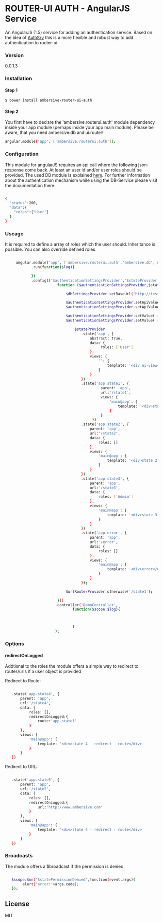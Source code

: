 # ROUTER-UI AUTH - AngularJS Service

An AngularJS (1.5) service for adding an authentication service. Based on the idea of [AuthSrv](https://github.com/AMBERSIVE/AngularJS---AuthService) this is a more flexible and robust way to add authentication to router-ui.

### Version
0.0.1.3

### Installation

#### Step 1

```sh
$ bower install ambersive-router-ui-auth
```
#### Step 2
You first have to declare the 'ambersive.routerui.auth' module dependency inside your app module (perhaps inside your app main module).
Please be aware, that you need ambersive.db and ui.router!

```sh
angular.module('app', ['ambersive.routerui.auth']);
```
### Configuration

This module for angularJS requires an api call where the following json-response come back. At least an user id and/or user roles should be provided.
The used DB module is explained [here](https://github.com/AMBERSIVE/AngularJS---DBSrv). For further information about the authentication mechanism while using the DB-Service please visit the documentation there.

```sh

{
  "status":200,
  "data":{
    "roles":["User"]
  }
}

```

### Useage

It is required to define a array of roles which the user should.
Inheritance is possible. You can also override defined roles.

```sh

     angular.module('app', ['ambersive.routerui.auth','ambersive.db','ui.router'])
            .run(function($log){

            })
            .config(['$authenticationSettingsProvider','$stateProvider','$urlRouterProvider','$authenticationSettingsProvider','$dbSettingsProvider',
                        function ($authenticationSettingsProvider,$stateProvider,$urlRouterProvider,$authenticationSettingsProvider,$dbSettingsProvider) {

                            $dbSettingsProvider.setBaseUrl('http://test.dev/AuthService2/demo/');

                            $authenticationSettingsProvider.setApiValue('baseUrl','http://test.dev/AuthService2/demo/');
                            $authenticationSettingsProvider.setApiValue('url','data/response.json');

                            $authenticationSettingsProvider.setValue('redirect401Route','app.error');
                            $authenticationSettingsProvider.setValue('redirect403Route','app.error');

                                $stateProvider
                                   .state('app', {
                                       abstract: true,
                                       data: {
                                            roles: ['User']
                                       },
                                       views: {
                                           '': {
                                               template: '<div ui-view="main"></div>'
                                           }
                                       }
                                   })
                                   .state('app.state1', {
                                            parent: 'app',
                                            url:'/state1',
                                            views: {
                                                'main@app': {
                                                    template: '<div>state 1 - inherited roles from abstract definition</div>'
                                                }
                                            }
                                        })
                                   .state('app.state2', {
                                       parent: 'app',
                                       url:'/state2',
                                       data: {
                                           roles: []
                                       },
                                       views: {
                                           'main@app': {
                                               template: '<div>state 2 - No roles needed</div>'
                                           }
                                       }
                                   })
                                   .state('app.state3', {
                                       parent: 'app',
                                       url:'/state3',
                                       data: {
                                           roles: ['Admin']
                                       },
                                       views: {
                                           'main@app': {
                                               template: '<div>state 3 - Admin as a role</div>'
                                           }
                                       }
                                   })
                                   .state('app.error', {
                                       parent: 'app',
                                       url:'/error',
                                       data: {
                                           roles: []
                                       },
                                       views: {
                                           'main@app': {
                                               template: '<div>error</div>'
                                           }
                                       }
                                   });

                            $urlRouterProvider.otherwise('/state1');

                        }])
                       .controller('DemoController',
                               function($scope,$log){



                               }
                       );


```
### Options

#### redirectOnLogged

Addtional to the roles the module offers a simple way to redirect to routes/urls if a user object is provided

Redirect to Route:

```sh

   .state('app.state4', {
       parent: 'app',
       url:'/state4',
       data: {
           roles: [],
           redirectOnLogged:{
               route:'app.state1'
           }
       },
       views: {
           'main@app': {
               template: '<div>state 4 - redirect - route</div>'
           }
       }
   })

```

Redirect to URL:

```sh

   .state('app.state5', {
       parent: 'app',
       url:'/state5',
       data: {
           roles: [],
           redirectOnLogged:{
               url:'http://www.ambersive.com'
           }
       },
       views: {
           'main@app': {
               template: '<div>state 4 - redirect - route</div>'
           }
       }
   })

```


### Broadcasts

The module offers a $broadcast if the permission is denied.

```sh

   $scope.$on('$statePermissionDenied',function(event,args){
        alert('error:'+args.code);
   });


```

License
----
MIT